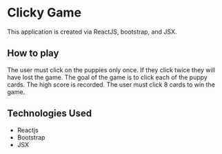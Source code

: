 # Clicky Game

This application is created via ReactJS, bootstrap, and JSX. 

## How to play
The user must click on the puppies only once. If they click twice they will have lost the game. The goal of the game is to click each of the puppy cards. The high score is recorded. The user must click 8 cards to win the game.

## Technologies Used
    
* Reactjs
* Bootstrap
* JSX
    
